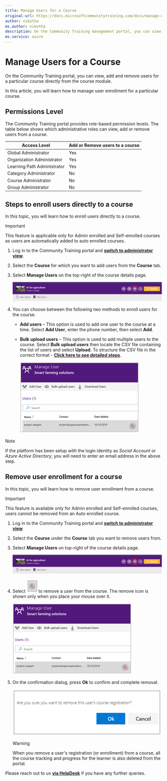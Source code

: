 ```yaml
---
title: Manage Users for a Course
original-url: https://docs.microsoftcommunitytraining.com/docs/manage-users-for-a-course
author: nikotha
ms.author: nikotha
description: On the Community Training management portal, you can view, add and remove users for a particular course directly from the course module.
ms.service: azure
---
```


# Manage Users for a Course

On the Community Training portal, you can view, add and remove users for a particular course directly from the course module.

In this article, you will learn how to manage user enrollment for a particular course.

## Permissions Level

The Community Training portal provides role-based permission levels. The table below shows which administrative roles can view, add or remove users from a course.

| Access Level  | Add or Remove users to a course |
| --- | --- |
| Global Administrator | Yes |
| Organization Administrator | Yes |
| Learning Path Administrator | Yes |
| Category Administrator | No |
| Course Administrator | No |
| Group Administrator | No|

## Steps to enroll users directly to a course

In this topic, you will learn how to enroll users directly to a course.

> [!IMPORTANT]  
> This feature is applicable only for Admin enrolled and Self-enrolled courses as users are automatically added to auto enrolled courses.

1. Log in to the Community Training portal and [**switch to administrator view**](../../../get-started/step-by-step-configuration-guide.md#step-2--switch-to-administrator-view-of-the-portal).

1. Select the **Course** for which you want to add users from the **Course** tab.

1. Select **Manage Users** on the top-right of the course details page.

    ![Manage user](../../../media/image%2851%29.png)

1. You can choose between the following two methods to enroll users for the course.
    * **Add users** – This option is used to add one user to the course at a time. Select **Add User**, enter the phone number, then select **Add**.
    * **Bulk upload users** – This option is used to add multiple users to the course. Select **Bulk upload users** then locate the CSV file containing the list of users and select **Upload**. To structure the CSV file in the correct format - [**Click here to see detailed steps**](../../../user-management/organize-users/create-a-new-group.md).

        ![Manage users](../../../media/Manage%20users.png)

> [!Note]  
> If the platform has been setup with the login identity as *Social Account* or *Azure Active Directory*, you will need to enter an email address in the above step.

## Remove user enrollment for a course

In this topic, you will learn how to remove user enrollment from a course.

> [!IMPORTANT]  
> This feature is available only for Admin enrolled and Self-enrolled courses, users cannot be removed from an Auto enrolled course.

1. Log in to the Community Training portal and [**switch to administrator view**](../../../get-started/step-by-step-configuration-guide.md#step-2--switch-to-administrator-view-of-the-portal)
1. Select the **Course** under the **Course** tab you want to remove users from.

1. Select **Manage Users** on top-right of the course details page.

    ![CLick Manage Users](../../../media/image%2851%29.png)

1. Select ![Remove icon](../../../media/Remove%20icon.png) to remove a user from the course. The remove icon is shown only when you place your mouse over it.

    ![Manage Users](../../../media/Manage%20Users.png)

1. On the confirmation dialog, press **Ok** to confirm and complete removal.

    ![Delete course registration](../../../media/Delete%20course%20registration.png)

    > [!WARNING]  
    > When you remove a user's registration (or enrollment) from a course, all the course tracking and progress for the learner is also deleted from the portal.

Please reach out to us [**via HelpDesk**](https://aka.ms/cthelpdesk) if you have any further queries.